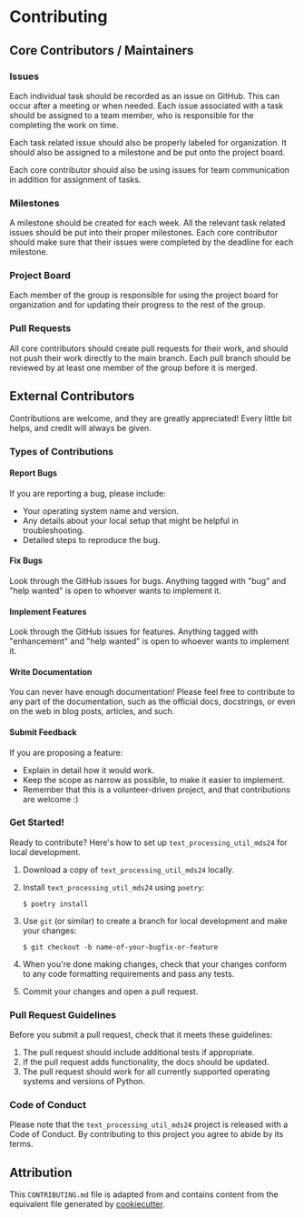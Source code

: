 # Contributing

## Core Contributors / Maintainers

### Issues

Each individual task should be recorded as an issue on GitHub. This can occur after a meeting or when needed. Each issue associated with a task should be assigned to a team member, who is responsible for the completing the work on time.

Each task related issue should also be properly labeled for organization. It should also be assigned to a milestone and be put onto the project board.

Each core contributor should also be using issues for team communication in addition for assignment of tasks.

### Milestones

A milestone should be created for each week. All the relevant task related issues should be put into their proper milestones. Each core contributor should make sure that their issues were completed by the deadline for each milestone.

### Project Board

Each member of the group is responsible for using the project board for organization and for updating their progress to the rest of the group.

### Pull Requests

All core contributors should create pull requests for their work, and should not push their work directly to the main branch. Each pull branch should be reviewed by at least one member of the group before it is merged.


## External Contributors

Contributions are welcome, and they are greatly appreciated! Every little bit
helps, and credit will always be given.

### Types of Contributions

#### Report Bugs

If you are reporting a bug, please include:

* Your operating system name and version.
* Any details about your local setup that might be helpful in troubleshooting.
* Detailed steps to reproduce the bug.

#### Fix Bugs

Look through the GitHub issues for bugs. Anything tagged with "bug" and "help
wanted" is open to whoever wants to implement it.

#### Implement Features

Look through the GitHub issues for features. Anything tagged with "enhancement"
and "help wanted" is open to whoever wants to implement it.

#### Write Documentation

You can never have enough documentation! Please feel free to contribute to any
part of the documentation, such as the official docs, docstrings, or even
on the web in blog posts, articles, and such.

#### Submit Feedback

If you are proposing a feature:

* Explain in detail how it would work.
* Keep the scope as narrow as possible, to make it easier to implement.
* Remember that this is a volunteer-driven project, and that contributions
  are welcome :)

### Get Started!

Ready to contribute? Here's how to set up `text_processing_util_mds24` for local development.

1. Download a copy of `text_processing_util_mds24` locally.
2. Install `text_processing_util_mds24` using `poetry`:

    ```console
    $ poetry install
    ```

3. Use `git` (or similar) to create a branch for local development and make your changes:

    ```console
    $ git checkout -b name-of-your-bugfix-or-feature
    ```

4. When you're done making changes, check that your changes conform to any code formatting requirements and pass any tests.

5. Commit your changes and open a pull request.

### Pull Request Guidelines

Before you submit a pull request, check that it meets these guidelines:

1. The pull request should include additional tests if appropriate.
2. If the pull request adds functionality, the docs should be updated.
3. The pull request should work for all currently supported operating systems and versions of Python.

### Code of Conduct

Please note that the `text_processing_util_mds24` project is released with a
Code of Conduct. By contributing to this project you agree to abide by its terms.

## Attribution

This `CONTRIBUTING.md` file is adapted from and contains content from the equivalent file generated by [cookiecutter](https://github.com/cookiecutter/cookiecutter).

